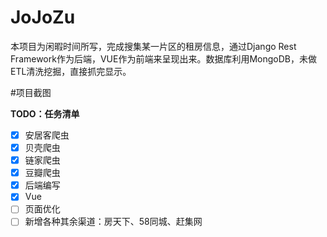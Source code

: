 # JoJoZu
本项目为闲暇时间所写，完成搜集某一片区的租房信息，通过Django Rest Framework作为后端，VUE作为前端来呈现出来。数据库利用MongoDB，未做ETL清洗挖掘，直接抓完显示。
  
#项目截图

  
**TODO：任务清单**
- [x] 安居客爬虫
- [x] 贝壳爬虫
- [x] 链家爬虫
- [x] 豆瓣爬虫
- [x] 后端编写
- [x] Vue
- [ ] 页面优化
- [ ] 新增各种其余渠道：房天下、58同城、赶集网
